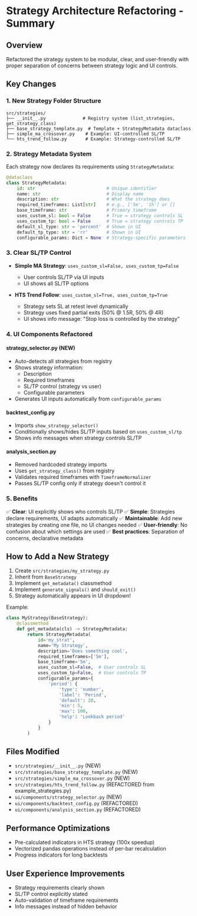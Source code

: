 # Strategy Architecture Refactoring - Summary

## Overview
Refactored the strategy system to be modular, clear, and user-friendly with proper separation of concerns between strategy logic and UI controls.

## Key Changes

### 1. New Strategy Folder Structure
```
src/strategies/
├── __init__.py              # Registry system (list_strategies, get_strategy_class)
├── base_strategy_template.py  # Template + StrategyMetadata dataclass
├── simple_ma_crossover.py    # Example: UI-controlled SL/TP
└── hts_trend_follow.py       # Example: Strategy-controlled SL/TP
```

### 2. Strategy Metadata System
Each strategy now declares its requirements using `StrategyMetadata`:

```python
@dataclass
class StrategyMetadata:
    id: str                           # Unique identifier
    name: str                         # Display name
    description: str                  # What the strategy does
    required_timeframes: List[str]    # e.g., ['5m', '1h'] or []
    base_timeframe: str               # Primary timeframe
    uses_custom_sl: bool = False      # True = strategy controls SL
    uses_custom_tp: bool = False      # True = strategy controls TP
    default_sl_type: str = 'percent'  # Shown in UI
    default_tp_type: str = 'rr'       # Shown in UI
    configurable_params: Dict = None  # Strategy-specific parameters
```

### 3. Clear SL/TP Control
- **Simple MA Strategy**: `uses_custom_sl=False, uses_custom_tp=False`
  - User controls SL/TP via UI inputs
  - UI shows all SL/TP options

- **HTS Trend Follow**: `uses_custom_sl=True, uses_custom_tp=True`
  - Strategy sets SL at retest level dynamically
  - Strategy uses fixed partial exits (50% @ 1.5R, 50% @ 4R)
  - UI shows info message: "Stop loss is controlled by the strategy"

### 4. UI Components Refactored

#### strategy_selector.py (NEW)
- Auto-detects all strategies from registry
- Shows strategy information:
  - Description
  - Required timeframes
  - SL/TP control (strategy vs user)
  - Configurable parameters
- Generates UI inputs automatically from `configurable_params`

#### backtest_config.py
- Imports `show_strategy_selector()`
- Conditionally shows/hides SL/TP inputs based on `uses_custom_sl/tp`
- Shows info messages when strategy controls SL/TP

#### analysis_section.py
- Removed hardcoded strategy imports
- Uses `get_strategy_class()` from registry
- Validates required timeframes with `TimeframeNormalizer`
- Passes SL/TP config only if strategy doesn't control it

### 5. Benefits

✅ **Clear**: UI explicitly shows who controls SL/TP
✅ **Simple**: Strategies declare requirements, UI adapts automatically
✅ **Maintainable**: Add new strategies by creating one file, no UI changes needed
✅ **User-friendly**: No confusion about which settings are used
✅ **Best practices**: Separation of concerns, declarative metadata

## How to Add a New Strategy

1. Create `src/strategies/my_strategy.py`
2. Inherit from `BaseStrategy`
3. Implement `get_metadata()` classmethod
4. Implement `generate_signals()` and `should_exit()`
5. Strategy automatically appears in UI dropdown!

Example:
```python
class MyStrategy(BaseStrategy):
    @classmethod
    def get_metadata(cls) -> StrategyMetadata:
        return StrategyMetadata(
            id='my_strat',
            name='My Strategy',
            description='Does something cool',
            required_timeframes=['5m'],
            base_timeframe='5m',
            uses_custom_sl=False,  # User controls SL
            uses_custom_tp=False,  # User controls TP
            configurable_params={
                'period': {
                    'type': 'number',
                    'label': 'Period',
                    'default': 20,
                    'min': 5,
                    'max': 100,
                    'help': 'Lookback period'
                }
            }
        )
```

## Files Modified
- `src/strategies/__init__.py` (NEW)
- `src/strategies/base_strategy_template.py` (NEW)
- `src/strategies/simple_ma_crossover.py` (NEW)
- `src/strategies/hts_trend_follow.py` (REFACTORED from example_strategies.py)
- `ui/components/strategy_selector.py` (NEW)
- `ui/components/backtest_config.py` (REFACTORED)
- `ui/components/analysis_section.py` (REFACTORED)

## Performance Optimizations
- Pre-calculated indicators in HTS strategy (100x speedup)
- Vectorized pandas operations instead of per-bar recalculation
- Progress indicators for long backtests

## User Experience Improvements
- Strategy requirements clearly shown
- SL/TP control explicitly stated
- Auto-validation of timeframe requirements
- Info messages instead of hidden behavior
